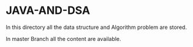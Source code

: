 # JAVA-AND-DSA
In this directory all the data structure and Algorithm problem are stored.

In master Branch all the content are available.
